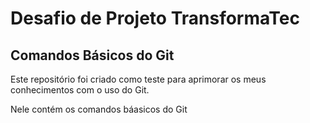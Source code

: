 # Desafio de Projeto TransformaTec

## Comandos Básicos do Git

Este repositório foi criado como teste para aprimorar os meus conhecimentos com o uso do Git.

Nele contém os comandos báasicos do Git
